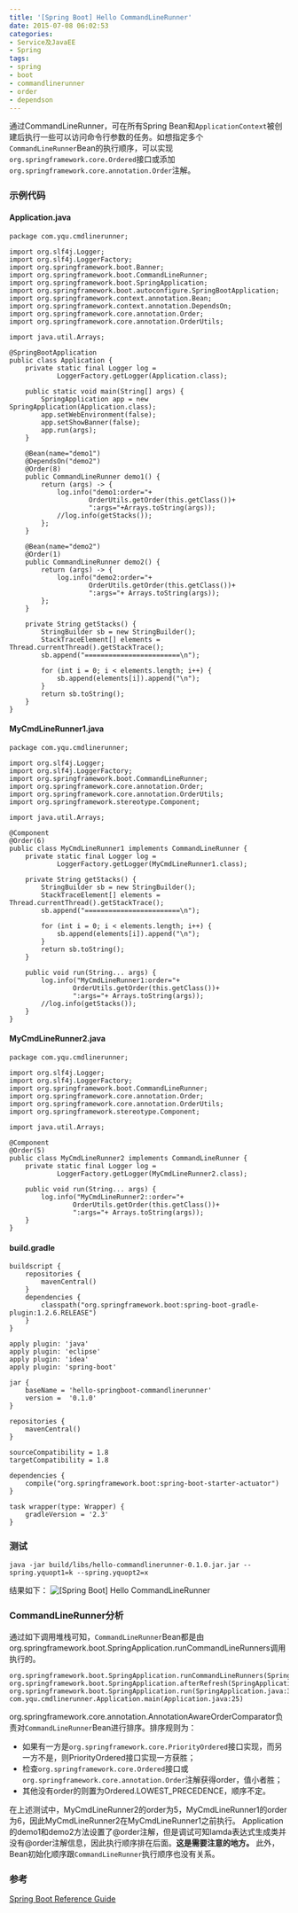 ```yaml
---
title: '[Spring Boot] Hello CommandLineRunner'
date: 2015-07-08 06:02:53
categories: 
- Service及JavaEE
- Spring
tags: 
- spring
- boot
- commandlinerunner
- order
- dependson
---
```

通过CommandLineRunner，可在所有Spring Bean和`ApplicationContext`被创建后执行一些可以访问命令行参数的任务。如想指定多个`CommandLineRunner`Bean的执行顺序，可以实现`org.springframework.core.Ordered`接口或添加`org.springframework.core.annotation.Order`注解。

### 示例代码

#### Application.java
```
package com.yqu.cmdlinerunner;

import org.slf4j.Logger;
import org.slf4j.LoggerFactory;
import org.springframework.boot.Banner;
import org.springframework.boot.CommandLineRunner;
import org.springframework.boot.SpringApplication;
import org.springframework.boot.autoconfigure.SpringBootApplication;
import org.springframework.context.annotation.Bean;
import org.springframework.context.annotation.DependsOn;
import org.springframework.core.annotation.Order;
import org.springframework.core.annotation.OrderUtils;

import java.util.Arrays;

@SpringBootApplication
public class Application {
    private static final Logger log =
            LoggerFactory.getLogger(Application.class);

    public static void main(String[] args) {
        SpringApplication app = new SpringApplication(Application.class);
        app.setWebEnvironment(false);
        app.setShowBanner(false);
        app.run(args);
    }

    @Bean(name="demo1")
    @DependsOn("demo2")
    @Order(8)
    public CommandLineRunner demo1() {
        return (args) -> {
            log.info("demo1:order="+
                    OrderUtils.getOrder(this.getClass())+
                    ":args="+Arrays.toString(args));
            //log.info(getStacks());
        };
    }

    @Bean(name="demo2")
    @Order(1)
    public CommandLineRunner demo2() {
        return (args) -> {
            log.info("demo2:order="+
                    OrderUtils.getOrder(this.getClass())+
                    ":args="+ Arrays.toString(args));
        };
    }

    private String getStacks() {
        StringBuilder sb = new StringBuilder();
        StackTraceElement[] elements = Thread.currentThread().getStackTrace();
        sb.append("========================\n");

        for (int i = 0; i < elements.length; i++) {
            sb.append(elements[i]).append("\n");
        }
        return sb.toString();
    }
}
```

#### MyCmdLineRunner1.java
```
package com.yqu.cmdlinerunner;

import org.slf4j.Logger;
import org.slf4j.LoggerFactory;
import org.springframework.boot.CommandLineRunner;
import org.springframework.core.annotation.Order;
import org.springframework.core.annotation.OrderUtils;
import org.springframework.stereotype.Component;

import java.util.Arrays;

@Component
@Order(6)
public class MyCmdLineRunner1 implements CommandLineRunner {
    private static final Logger log =
            LoggerFactory.getLogger(MyCmdLineRunner1.class);

    private String getStacks() {
        StringBuilder sb = new StringBuilder();
        StackTraceElement[] elements = Thread.currentThread().getStackTrace();
        sb.append("========================\n");

        for (int i = 0; i < elements.length; i++) {
            sb.append(elements[i]).append("\n");
        }
        return sb.toString();
    }

    public void run(String... args) {
        log.info("MyCmdLineRunner1:order="+
                OrderUtils.getOrder(this.getClass())+
                ":args="+ Arrays.toString(args));
        //log.info(getStacks());
    }
}
```

#### MyCmdLineRunner2.java
```
package com.yqu.cmdlinerunner;

import org.slf4j.Logger;
import org.slf4j.LoggerFactory;
import org.springframework.boot.CommandLineRunner;
import org.springframework.core.annotation.Order;
import org.springframework.core.annotation.OrderUtils;
import org.springframework.stereotype.Component;

import java.util.Arrays;

@Component
@Order(5)
public class MyCmdLineRunner2 implements CommandLineRunner {
    private static final Logger log =
            LoggerFactory.getLogger(MyCmdLineRunner2.class);

    public void run(String... args) {
        log.info("MyCmdLineRunner2::order="+
                OrderUtils.getOrder(this.getClass())+
                ":args="+ Arrays.toString(args));
    }
}
```

#### build.gradle
```
buildscript {
    repositories {
        mavenCentral()
    }
    dependencies {
        classpath("org.springframework.boot:spring-boot-gradle-plugin:1.2.6.RELEASE")
    }
}

apply plugin: 'java'
apply plugin: 'eclipse'
apply plugin: 'idea'
apply plugin: 'spring-boot'

jar {
    baseName = 'hello-springboot-commandlinerunner'
    version =  '0.1.0'
}

repositories {
    mavenCentral()
}

sourceCompatibility = 1.8
targetCompatibility = 1.8

dependencies {
    compile("org.springframework.boot:spring-boot-starter-actuator")    
}

task wrapper(type: Wrapper) {
    gradleVersion = '2.3'
}
```

### 测试

```
java -jar build/libs/hello-commandlinerunner-0.1.0.jar.jar --spring.yquopt1=k --spring.yquopt2=x
```

结果如下：
![[Spring Boot] Hello CommandLineRunner](/images/2015/7/0026uWfMgy6WLrPcQITdf.jpg)

### CommandLineRunner分析
通过如下调用堆栈可知，`CommandLineRunner`Bean都是由org.springframework.boot.SpringApplication.runCommandLineRunners调用执行的。
```
org.springframework.boot.SpringApplication.runCommandLineRunners(SpringApplication.java:673)
org.springframework.boot.SpringApplication.afterRefresh(SpringApplication.java:691)
org.springframework.boot.SpringApplication.run(SpringApplication.java:322)
com.yqu.cmdlinerunner.Application.main(Application.java:25)
```

org.springframework.core.annotation.AnnotationAwareOrderComparator负责对`CommandLineRunner`Bean进行排序。排序规则为：

- 如果有一方是`org.springframework.core.PriorityOrdered`接口实现，而另一方不是，则PriorityOrdered接口实现一方获胜；
- 检查`org.springframework.core.Ordered`接口或`org.springframework.core.annotation.Order`注解获得order，值小者胜；
- 其他没有order的则置为Ordered.LOWEST_PRECEDENCE，顺序不定。

在上述测试中，MyCmdLineRunner2的order为5，MyCmdLineRunner1的order为6，因此MyCmdLineRunner2在MyCmdLineRunner1之前执行。
Application的demo1和demo2方法设置了@order注解，但是调试可知lamda表达式生成类并没有@order注解信息，因此执行顺序排在后面。**这是需要注意的地方。**
此外，Bean初始化顺序跟`CommandLineRunner`执行顺序也没有关系。

### 参考

[Spring Boot Reference Guide](http://docs.spring.io/spring-boot/docs/current/reference/htmlsingle/#boot-features-command-line-runner)  